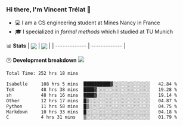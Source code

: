 ### Hi there, I'm Vincent Trélat 👋
 - 💻 I am a CS engineering student at Mines Nancy in France
 - 🎓 I specialized in *formal methods* which I studied at TU Munich

📊 **Stats**
| <img align="center" src="https://readme-stats.clckblog.space/api?username=VTrelat&show_icons=true&include_all_commits=true&theme=tokyonight&hide_border=true" /> | <img align="center" src="https://readme-stats.clckblog.space/api/top-langs/?username=VTrelat&layout=compact&theme=tokyonight&hide_border=true" /> |
| ------------- | ------------- |

🕑 **Development breakdown** ![](https://wakatime.com/badge/user/8d0110fb-6b70-4990-ab86-45c404715c2b.svg)
<!--START_SECTION:waka-->

```txt
Total Time: 252 hrs 18 mins

Isabelle     108 hrs 5 mins  ██████████▓░░░░░░░░░░░░░░   42.84 %
TeX          48 hrs 38 mins  ████▓░░░░░░░░░░░░░░░░░░░░   19.28 %
sh           48 hrs 16 mins  ████▓░░░░░░░░░░░░░░░░░░░░   19.14 %
Other        12 hrs 17 mins  █▒░░░░░░░░░░░░░░░░░░░░░░░   04.87 %
Python       11 hrs 58 mins  █▒░░░░░░░░░░░░░░░░░░░░░░░   04.75 %
Markdown     10 hrs 33 mins  █░░░░░░░░░░░░░░░░░░░░░░░░   04.18 %
C            4 hrs 31 mins   ▒░░░░░░░░░░░░░░░░░░░░░░░░   01.79 %
```

<!--END_SECTION:waka-->

